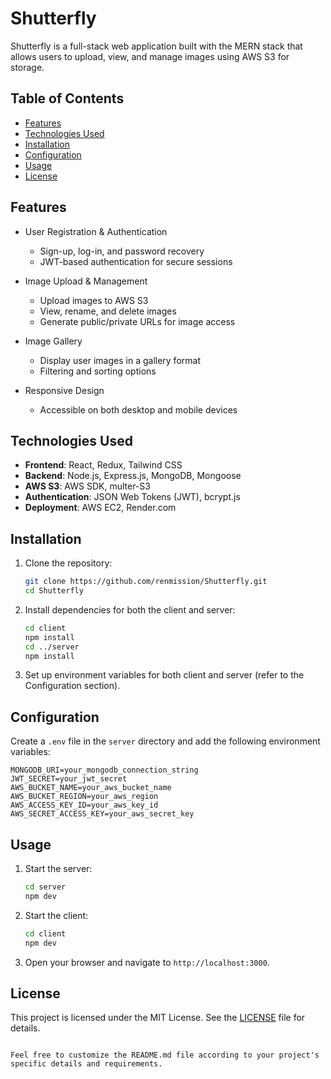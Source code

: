 # Shutterfly

Shutterfly is a full-stack web application built with the MERN stack that allows users to upload, view, and manage images using AWS S3 for storage.

## Table of Contents

- [Features](#features)
- [Technologies Used](#technologies-used)
- [Installation](#installation)
- [Configuration](#configuration)
- [Usage](#usage)
- [License](#license)

## Features

- User Registration & Authentication
  - Sign-up, log-in, and password recovery
  - JWT-based authentication for secure sessions

- Image Upload & Management
  - Upload images to AWS S3
  - View, rename, and delete images
  - Generate public/private URLs for image access

- Image Gallery
  - Display user images in a gallery format
  - Filtering and sorting options

- Responsive Design
  - Accessible on both desktop and mobile devices

## Technologies Used

- **Frontend**: React, Redux, Tailwind CSS
- **Backend**: Node.js, Express.js, MongoDB, Mongoose
- **AWS S3**: AWS SDK, multer-S3
- **Authentication**: JSON Web Tokens (JWT), bcrypt.js
- **Deployment**: AWS EC2, Render.com

## Installation

1. Clone the repository:
   ```bash
   git clone https://github.com/renmission/Shutterfly.git
   cd Shutterfly
   ```

2. Install dependencies for both the client and server:
   ```bash
   cd client
   npm install
   cd ../server
   npm install
   ```

3. Set up environment variables for both client and server (refer to the Configuration section).

## Configuration

Create a `.env` file in the `server` directory and add the following environment variables:

```env
MONGODB_URI=your_mongodb_connection_string
JWT_SECRET=your_jwt_secret
AWS_BUCKET_NAME=your_aws_bucket_name
AWS_BUCKET_REGION=your_aws_region
AWS_ACCESS_KEY_ID=your_aws_key_id
AWS_SECRET_ACCESS_KEY=your_aws_secret_key
```

## Usage

1. Start the server:
   ```bash
   cd server
   npm dev
   ```

2. Start the client:
   ```bash
   cd client
   npm dev
   ```

3. Open your browser and navigate to `http://localhost:3000`.

## License

This project is licensed under the MIT License. See the [LICENSE](LICENSE) file for details.
```

Feel free to customize the README.md file according to your project's specific details and requirements.